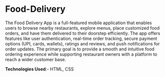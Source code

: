 # Food-Delivery

The Food Delivery App is a full-featured mobile application that enables users to browse nearby restaurants, explore menus, place customized food orders, and have them delivered to their doorstep efficiently. The app offers features like user authentication, real-time order tracking, secure payment options (UPI, cards, wallets), ratings and reviews, and push notifications for order updates. The primary goal is to provide a smooth and intuitive food ordering experience while supporting restaurant owners with a platform to reach a wider customer base.

**Technologies Used**:- HTML, CSS
